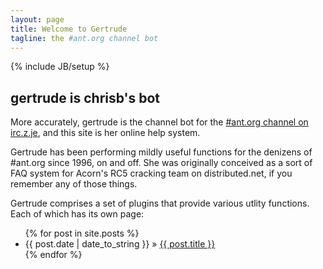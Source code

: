 ```yaml
---
layout: page
title: Welcome to Gertrude
tagline: the #ant.org channel bot
---
```

{% include JB/setup %}

## gertrude is chrisb's bot

More accurately, gertrude is the channel bot for the [#ant.org channel on irc.z.je](irc://irc.z.je/#ant.org), and this site
is her online help system.

Gertrude has been performing mildly useful functions for the denizens of #ant.org since 1996, on and off. She was originally
conceived as a sort of FAQ system for Acorn's RC5 cracking team on distributed.net, if you remember any of those things.

Gertrude comprises a set of plugins that provide various utlity functions. Each of which has its own page:
<ul class="posts">  {% for post in site.posts %}
    <li><span>{{ post.date | date_to_string }}</span> &raquo; <a href="{{ BASE_PATH }}{{ post.url }}">{{ post.title }}</a></li>
  {% endfor %}
</ul



